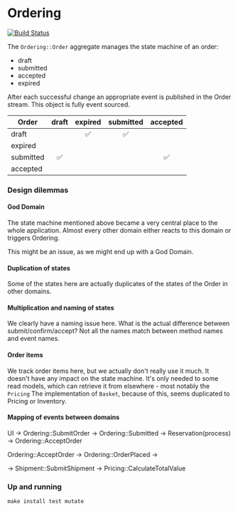 # Ordering

[![Build Status](https://github.com/RailsEventStore/cqrs-es-sample-with-res/workflows/ordering/badge.svg)](https://github.com/RailsEventStore/cqrs-es-sample-with-res/actions/workflows/ordering.yml)

The `Ordering::Order` aggregate manages the state machine of an order:

- draft
- submitted
- accepted
- expired

After each successful change an appropriate event is published in the Order stream.
This object is fully event sourced.

| Order     | draft | expired | submitted | accepted | 
|-----------|:-----:|:-------:|:---------:|:--------:|
| draft     |       |    ✅    |     ✅     |          |
| expired   |       |         |           |          |
| submitted |   ✅   |         |           |    ✅     |
| accepted  |       |         |           |          |

### Design dilemmas

#### God Domain

The state machine mentioned above became a very central place to the whole application.
Almost every other domain either reacts to this domain or triggers Ordering.

This might be an issue, as we might end up with a God Domain.

#### Duplication of states

Some of the states here are actually duplicates of the states of the Order in other domains.

#### Multiplication and naming of states

We clearly have a naming issue here.
What is the actual difference between submit/confirm/accept?
Not all the names match between method names and event names.

#### Order items

We track order items here, but we actually don't really use it much.
It doesn't have any impact on the state machine.
It's only needed to some read models, which can retrieve it from elsewhere - most notably the `Pricing`
The implementation of `Basket`, because of this, seems duplicated to Pricing or Inventory.

#### Mapping of events between domains

UI -> Ordering::SubmitOrder -> Ordering::Submitted -> Reservation(process) -> Ordering::AcceptOrder

Ordering::AcceptOrder -> Ordering::OrderPlaced ->

-> Shipment::SubmitShipment
-> Pricing::CalculateTotalValue

### Up and running

```
make install test mutate
```
